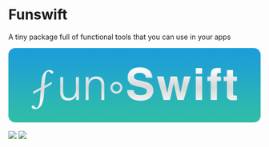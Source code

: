 # Funswift

A tiny package full of functional tools that you can use in your apps

!["Logo"](https://github.com/konrad1977/funswift/blob/main/Images/logo.png)


![](https://img.shields.io/github/license/konrad1977/funswift) ![](https://img.shields.io/github/languages/top/konrad1977/funswift)